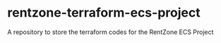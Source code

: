 # rentzone-terraform-ecs-project
A repository to store the terraform codes for the RentZone ECS Project
